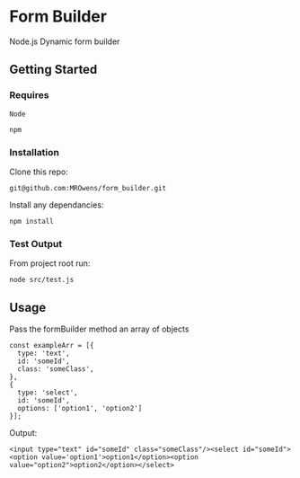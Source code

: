 # Form Builder

Node.js Dynamic form builder

## Getting Started

### Requires
```
Node
```
```
npm
```

### Installation
Clone this repo:
```
git@github.com:MROwens/form_builder.git
```
Install any dependancies:
```
npm install
```

### Test Output
From project root run:
```
node src/test.js
```


## Usage

Pass the formBuilder method an array of objects
```
const exampleArr = [{
  type: 'text',
  id: 'someId',
  class: 'someClass',
},
{
  type: 'select',
  id: 'someId',
  options: ['option1', 'option2']
}];
```
Output:
```
<input type="text" id="someId" class="someClass"/><select id="someId"><option value='option1'>option1</option><option value="option2">option2</option></select>
```
